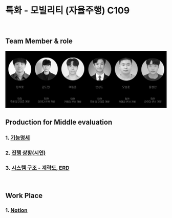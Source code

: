 # 특화 - 모빌리티 (자율주행) C109
<br>

## Team Member & role
![TeamMember](./개발현황/image_src/TeamMember.png)
<br>

## Production for Middle evaluation
### 1. [기능명세](https://www.notion.so/go-to-the-mars/b8df94bee36f43daaa529e278a64f8d4?v=7a34cb580f0e43b5aaeb68cf7e2f4d74)

### 2. [진행 상황(시연)](https://www.notion.so/go-to-the-mars/446c4bcbc9544275a2a2ea49516404bc)

### 3. [시스템 구조 - 계략도, ERD](https://www.notion.so/go-to-the-mars/585ead430f5744738e21db94f6b8fb2f)
<br>

## Work Place
### 1. [Notion](https://go-to-the-mars.notion.site/1d2471dd5a1f44b9b4c3bc9d5484f22f)